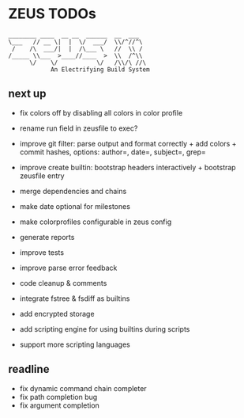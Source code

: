 # ZEUS TODOs

    ________ ____  __ __  ______  __  ___
    \___   // __ \|  |  \/  ___/  \\/^//^\
     /    /\  ___/|  |  /\___ \   //  \\ /
    /_____ \\___  >____//____  >  \\  /^\\
          \/    \/           \/   /\\/\ //\
                An Electrifying Build System

## next up

- fix colors off by disabling all colors in color profile
- rename run field in zeusfile to exec?
- improve git filter: parse output and format correctly + add colors + commit hashes, options: author=, date=, subject=, grep=
- improve create builtin: bootstrap headers interactively + bootstrap zeusfile entry
- merge dependencies and chains
- make date optional for milestones
- make colorprofiles configurable in zeus config
- generate reports
- improve tests
- improve parse error feedback
- code cleanup & comments

- integrate fstree & fsdiff as builtins
- add encrypted storage
- add scripting engine for using builtins during scripts
- support more scripting languages

## readline

- fix dynamic command chain completer
- fix path completion bug
- fix argument completion
